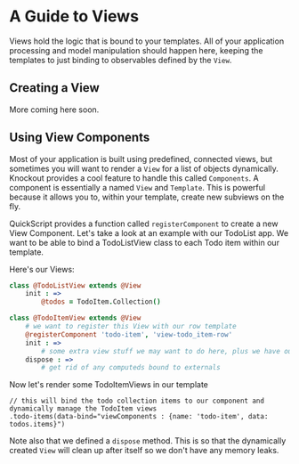 # A Guide to Views

Views hold the logic that is bound to your templates. All of your application processing and model manipulation should happen here, keeping the templates to just binding to observables defined by the `View`.

## Creating a View

More coming here soon.

## Using View Components

Most of your application is built using predefined, connected views, but sometimes you will want to render a `View` for a list of objects dynamically. Knockout provides a cool feature to handle this called `Components`. A component is essentially a named `View` and `Template`. This is powerful because it allows you to, within your template, create new subviews on the fly.

QuickScript provides a function called `registerComponent` to create a new View Component. Let's take a look at an example with our TodoList app. We want to be able to bind a TodoListView class to each Todo item within our template.

Here's our Views:

```coffeescript
class @TodoListView extends @View
	init : =>
		@todos = TodoItem.Collection()

class @TodoItemView extends @View
	# we want to register this View with our row template
	@registerComponent 'todo-item', 'view-todo_item-row'
	init : =>
		# some extra view stuff we may want to do here, plus we have our bindings to the @app and @owner
	dispose : =>
		# get rid of any computeds bound to externals
```

Now let's render some TodoItemViews in our template

```haml
// this will bind the todo collection items to our component and dynamically manage the TodoItem views
.todo-items(data-bind="viewComponents : {name: 'todo-item', data: todos.items}")
```

Note also that we defined a `dispose` method. This is so that the dynamically created `View` will clean up after itself so we don't have any memory leaks.
